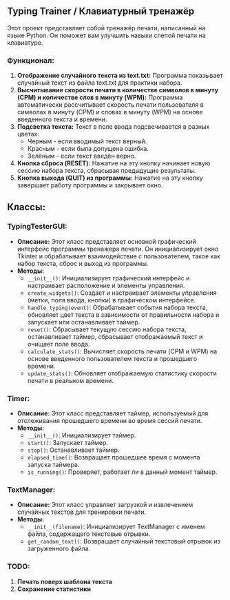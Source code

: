 ## Typing Trainer / Клавиатурный тренажёр

Этот проект представляет собой тренажёр печати, написанный на языке Python. Он поможет вам улучшить навыки слепой печати на клавиатуре.

### Функционал:
1. **Отображение случайного текста из text.txt:** Программа показывает случайный текст из файла text.txt для практики набора.
2. **Высчитывание скорости печати в количестве символов в минуту (CPM) и количестве слов в минуту (WPM):** Программа автоматически рассчитывает скорость печати пользователя в символах в минуту (CPM) и словах в минуту (WPM) на основе введенного текста и времени.
3. **Подсветка текста:** Текст в поле ввода подсвечивается в разных цветах: 
    - Черным - если вводимый текст верный.
    - Красным - если была допущена ошибка.
    - Зелёным - если текст введён верно.
4. **Кнопка сброса (RESET):** Нажатие на эту кнопку начинает новую сессию набора текста, сбрасывая предыдущие результаты.
5. **Кнопка выхода (QUIT) из программы:** Нажатие на эту кнопку завершает работу программы и закрывает окно.


## Классы:

### TypingTesterGUI:
- **Описание:** Этот класс представляет основной графический интерфейс программы тренажера печати. Он инициализирует окно Tkinter и обрабатывает взаимодействие с пользователем, такое как набор текста, сброс и выход из программы.
- **Методы:**
    - `__init__()`: Инициализирует графический интерфейс и настраивает расположение и элементы управления.
    - `create_widgets()`: Создает и настраивает элементы управления (метки, поля ввода, кнопки) в графическом интерфейсе.
    - `handle_typing(event)`: Обрабатывает события набора текста, обновляет цвет текста в зависимости от правильности набора и запускает или останавливает таймер.
    - `reset()`: Сбрасывает текущую сессию набора текста, останавливает таймер, сбрасывает отображаемый текст и очищает поле ввода.
    - `calculate_stats()`: Вычисляет скорость печати (CPM и WPM) на основе введенного пользователем текста и прошедшего времени.
    - `update_stats()`: Обновляет отображаемую статистику скорости печати в реальном времени.

### Timer:
- **Описание:** Этот класс представляет таймер, используемый для отслеживания прошедшего времени во время сессий печати.
- **Методы:**
    - `__init__()`: Инициализирует таймер.
    - `start()`: Запускает таймер.
    - `stop()`: Останавливает таймер.
    - `elapsed_time()`: Возвращает прошедшее время с момента запуска таймера.
    - `is_running()`: Проверяет, работает ли в данный момент таймер.

### TextManager:
- **Описание:** Этот класс управляет загрузкой и извлечением случайных текстов для тренировки печати.
- **Методы:**
    - `__init__(filename)`: Инициализирует TextManager с именем файла, содержащего текстовые отрывки.
    - `get_random_text()`: Возвращает случайный текстовый отрывок из загруженного файла.

### TODO:

1. **Печать поверх шаблона текста**
2. **Сохранение статистики**
 


